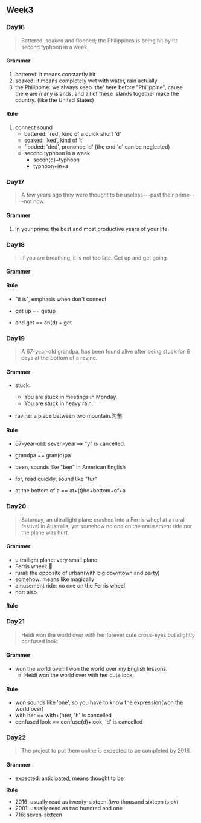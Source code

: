 ## Week3

### Day16

> Battered, soaked and flooded; the Philippines is being hit by its second typhoon in a week.

#### Grammer

1. battered: it means constantly hit
2. soaked: it means completely wet with water, rain actually
3. the Philippine: we always keep 'the' here before "Philippine", cause there are many islands, and all of these islands together make the country. (like the United States)

#### Rule

1. connect sound
   - battered: 'red', kind of a quick short 'd'
   - soaked: 'ked', kind of 't'
   - flooded: 'ded', prononce 'd' (the end 'd' can be neglected)
   - second typhoon in a week
     - secon(d)+typhoon
     - typhoon+in+a

### Day17

> A few years ago they were thought to be useless---past their prime---not now. 

#### Grammer

1. in your prime: the best and most productive years of your life





### Day18

> If you are breathing, it is not too late. Get up and get going.

#### Grammer

#### Rule

- "it is", emphasis when don't connect 
- get up == getup

- and get == an(d) + get

### Day19

> A 67-year-old grandpa, has been found alive after being stuck for 6 days at the bottom of a ravine.

#### Grammer

- stuck:
  - You are stuck in meetings in Monday.
  - You are stuck in heavy rain.

- ravine: a place between two mountain.沟壑

#### Rule

- 67-year-old: seven-year==> "y" is cancelled. 
- grandpa == gran(d)pa
- been, sounds like "ben" in American English

- for, read quickly, sound like "fur"

- at the bottom of a == at+(t)he+bottom+of+a

### Day20

> Saturday,  an ultrailight plane crashed into a Ferris wheel at a rural festival in Australia, yet somehow no one on the amusement ride nor the plane was hurt.

#### Grammer

- ultrailight plane: very small plane
- Ferris wheel: 🎡
- rural: the opposite of urban(with big downtown and party)
- somehow: means like magically
- amusement ride: no one on the Ferris wheel
- nor: also

#### Rule 



### Day21

> Heidi won the world over with her forever cute cross-eyes but slightly confused look.

#### Grammer

- won the world over: I won the world over my English lessons. 
  - Heidi won the world over with her cute look.


#### Rule

- won sounds like 'one', so you have to know the expression(won the world over)
- with her == with+(h)er, 'h' is cancelled
- confused look == confuse(d)+look, 'd' is cancelled



### Day22

> The project to put them online is expected to be completed by 2016.

#### Grammer

- expected: anticipated, means thought to be

**Rule**

- 2016: usually read as twenty-sixteen.(two thousand sixteen is ok)
- 2001: usually read as two hundred and one
- 716: seven-sixteen

### 
